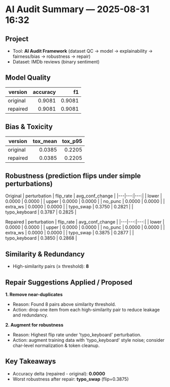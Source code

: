 # AI Audit Summary — 2025-08-31 16:32

## Project
- Tool: **AI Audit Framework** (dataset QC → model → explainability → fairness/bias → robustness → repair)
- Dataset: IMDb reviews (binary sentiment)

## Model Quality
| version | accuracy | f1 |
|---|---:|---:|
| original | 0.9081 | 0.9081 |
| repaired | 0.9081 | 0.9081 |

## Bias & Toxicity
| version | tox_mean | tox_p95 |
|---|---:|---:|
| original | 0.0385 | 0.2205 |
| repaired | 0.0385 | 0.2205 |

## Robustness (prediction flips under simple perturbations)
Original
| perturbation | flip_rate | avg_conf_change |
|---|---:|---:|
| lower | 0.0000 | 0.0000 |
| upper | 0.0000 | 0.0000 |
| no_punc | 0.0000 | 0.0000 |
| extra_ws | 0.0000 | 0.0000 |
| typo_swap | 0.3750 | 0.2821 |
| typo_keyboard | 0.3787 | 0.2825 |

Repaired
| perturbation | flip_rate | avg_conf_change |
|---|---:|---:|
| lower | 0.0000 | 0.0000 |
| upper | 0.0000 | 0.0000 |
| no_punc | 0.0000 | 0.0000 |
| extra_ws | 0.0000 | 0.0000 |
| typo_swap | 0.3875 | 0.2877 |
| typo_keyboard | 0.3850 | 0.2868 |

## Similarity & Redundancy
- High-similarity pairs (≥ threshold): **8**

## Repair Suggestions Applied / Proposed
**1. Remove near-duplicates**
- Reason: Found 8 pairs above similarity threshold.
- Action: drop one item from each high-similarity pair to reduce leakage and redundancy.

**2. Augment for robustness**
- Reason: Highest flip rate under 'typo_keyboard' perturbation.
- Action: augment training data with 'typo_keyboard' style noise; consider char-level normalization & token cleanup.

## Key Takeaways
- Accuracy delta (repaired - original): **0.0000**
- Worst robustness after repair: **typo_swap** (flip=0.3875)
